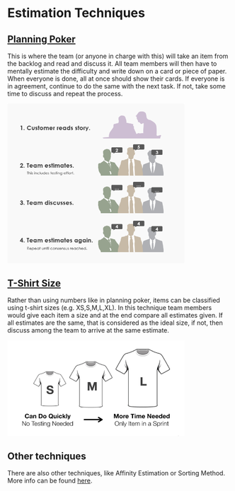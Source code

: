 # Estimation Techniques

## [Planning Poker](https://www.mountaingoatsoftware.com/agile/planning-poker)

This is where the team (or anyone in charge with this) will take an item from the backlog and read and discuss it. All team members will then have to mentally estimate the difficulty and write down on a card or piece of paper. When everyone is done, all at once should show their cards. If everyone is in agreement, continue to do the same with the next task. If not, take some time to discuss and repeat the process.

<img src="../TaskEstimation/Images/planning-poker.png" alt="Planning Poker Image" width="400">

## [T-Shirt Size](https://explainagile.com/blog/t-shirt-size-estimation/)

Rather than using numbers like in planning poker, items can be classified using t-shirt sizes (e.g. XS,S,M,L,XL). In this technique team members would give each item a size and at the end compare all estimates given. If all estimates are the same, that is considered as the ideal size, if not, then discuss among the team to arrive at the same estimate.

<img src="../TaskEstimation/Images/tshirt-size.png" alt="T-Shirt Size Image" width="400">

## Other techniques

There are also other techniques, like Affinity Estimation or Sorting Method. More info can be found [here](https://medium.com/@warren2lynch/top-7-most-popular-agile-estimation-methods-for-user-stories-69fccf5e418e).

